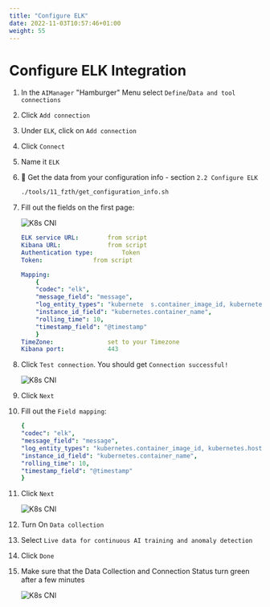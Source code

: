 ```yaml
---
title: "Configure ELK"
date: 2022-11-03T10:57:46+01:00
weight: 55
---
```


# Configure ELK Integration


1. In the `AIManager` "Hamburger" Menu select `Define`/`Data and tool connections`
1. Click `Add connection`
1. Under `ELK`, click on `Add connection`
1. Click `Connect`
1. Name it `ELK`


1. 🔎 Get the data from your configuration info - section `2.2 Configure ELK` 

    ```bash
    ./tools/11_fzth/get_configuration_info.sh
    ```


1. Fill out the fields on the first page:

	![K8s CNI](/cp4waiops-training/pics/25_elk.png)


	```yaml
	ELK service URL: 		from script
	Kibana URL: 			from script
	Authentication type: 		Token
	Token: 				from script

	Mapping:
		{ 
		"codec": "elk",
		"message_field": "message",
		"log_entity_types": "kubernete	s.container_image_id, kubernetes.host, kubernetes.pod_name, kubernetes.namespace_name",
		"instance_id_field": "kubernetes.container_name",
		"rolling_time": 10,
		"timestamp_field": "@timestamp"
		}
	TimeZone:				set to your Timezone	
	Kibana port: 			443
	```

1. Click `Test connection`. You should get `Connection successful!`

	![K8s CNI](/cp4waiops-training/pics/26_elk.png)

1. Click `Next`


1. Fill out the `Field mapping`:



    ```yaml
	{ 
	"codec": "elk",
	"message_field": "message",
	"log_entity_types": "kubernetes.container_image_id, kubernetes.host, kubernetes.pod_name, kubernetes.namespace_name",
	"instance_id_field": "kubernetes.container_name",
	"rolling_time": 10,
	"timestamp_field": "@timestamp"
	}
    ```

1. Click `Next`


	![K8s CNI](/cp4waiops-training/pics/27_elk.png)


1. Turn On `Data collection`

1. Select `Live data for continuous AI training and anomaly detection`


1. Click `Done`


1. Make sure that the Data Collection and Connection Status turn green after a few minutes

	![K8s CNI](/cp4waiops-training/pics/28_elk.png)

